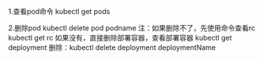 1.查看pod命令
kubectl get pods

2.删除pod
kubectl delete pod podname
注：如果删除不了，先使用命令查看rc
    kubectl get rc 
    如果没有，直接删除部署容器，查看部署容器  kubectl get deployment
    删除：kubectl delete deployment deploymentName
